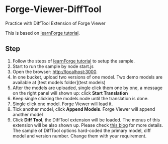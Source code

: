 # Forge-Viewer-DiffTool
Practice with DiffTool Extension of Forge Viewer

This is based on [learnForge tutorial](https://github.com/Autodesk-Forge/learn.forge.viewmodels/tree/nodejs). 

## Step

1. Follow the steps of [learnForge tutorial](https://github.com/Autodesk-Forge/learn.forge.viewmodels/tree/nodejs) to setup the sample.
2. Start to run the sample by
    node start.js
3. Open the browser: [http://localhost:3000](http://localhost:3000).
4. In one bucket, upload two versions of one model. Two demo models are available at [test models folder](test models)
5. After the models are uploaded, single click them one by one, a message on  the right panel will shown up: click **Start Translation**
6. Keep single clicking the  models node until the translation is done. 
7. Single click one model. Forge Viewer will load it.
8. Tick another model, click **Append Models**. Forge Viewer will append another model
9. Click **Diff Tool**, the DiffTool extension will be loaded. The menus of this extension will be also shown up. Please check [this blog](https://forge.autodesk.com/blog/difference-3d-models-autodeskdifftool-extension) for more details. The sample of DiffTool options hard-coded the primary model, diff model and version number. Change them with your requirement. 

